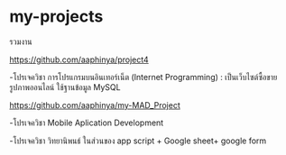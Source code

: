 # my-projects
รวมงาน

https://github.com/aaphinya/project4

-โปรเจควิชา การโปรแกรมบนอินเทอร์เน็ต (Internet Programming) : เป็นเว็บไซต์ซื้อขายรูปภาพออนไลน์ ใช้ฐานข้อมูล MySQL

https://github.com/aaphinya/my-MAD_Project

-โปรเจควิชา Mobile Aplication Development 




-โปรเจควิชา วิทยานิพนธ์ ในส่วนของ app script + Google sheet+ google form 
